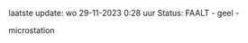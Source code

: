 laatste update: 
wo 29-11-2023  0:28   uur 
Status: FAALT - geel - 
<div class="service Y">microstation</div>